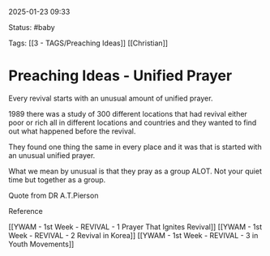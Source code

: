 2025-01-23 09:33

Status: #baby

Tags: [[3 - TAGS/Preaching Ideas]] [[Christian]]

# Preaching Ideas - Unified Prayer


Every revival starts with an unusual amount of unified prayer.

  

1989 there was a study of 300 different locations that had revival either poor or rich all in different locations and countries and they wanted to find out what happened before the revival.

They found one thing the same in every place and it was that is started with an unusual unified prayer.

What we mean by unusual is that they pray as a group ALOT. Not your quiet time but together as a group.

Quote from DR A.T.Pierson

Reference

[[YWAM - 1st Week - REVIVAL - 1 Prayer That Ignites Revival]]
[[YWAM - 1st Week - REVIVAL - 2 Revival in Korea]]
[[YWAM - 1st Week - REVIVAL - 3 in Youth Movements]]